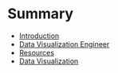 # Summary

* [Introduction](README.md)
* [Data Visualization Engineer](chapter1.md)
* [Resources](resources.md)
* [Data Visualization](data-visualization.md)

